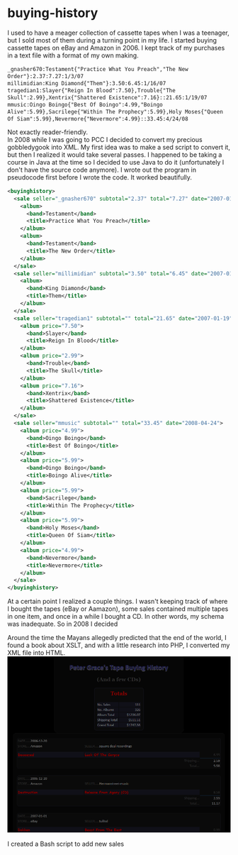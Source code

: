 # buying-history
I used to have a meager collection of cassette tapes when I was a teenager, but I sold most of them during a turning point in my life. 
I started buying cassette tapes on eBay and Amazon in 2006. I kept track of my purchases in a text file with a format of my own making.
```
_gnasher670:Testament{"Practice What You Preach","The New Order"}:2.37:7.27:1/3/07
millimidian:King Diamond{"Them"}:3.50:6.45:1/16/07
tragedian1:Slayer{"Reign In Blood":7.50},Trouble{"The Skull":2.99},Xentrix{"Shattered Existence":7.16}::21.65:1/19/07
mmusic:Oingo Boingo{"Best Of Boingo":4.99,"Boingo Alive":5.99},Sacrilege{"Within The Prophecy":5.99},Holy Moses{"Queen Of Siam":5.99},Nevermore{"Nevermore":4.99}::33.45:4/24/08
```
Not exactly reader-friendly.  
In 2008 while I was going to PCC I decided to convert my precious gobbledygook into XML. My first idea was to make a sed script to convert it, but then I realized it would take several passes. I happened to be taking a course in Java at the time so I decided to use Java to do it (unfortunately I don't have the source code anymore). I wrote out the program in pseudocode first before I wrote the code. It worked beautifully. 
```xml
<buyinghistory>
  <sale seller="_gnasher670" subtotal="2.37" total="7.27" date="2007-01-03">
    <album>
      <band>Testament</band>
      <title>Practice What You Preach</title>
    </album>
    <album>
      <band>Testament</band>
      <title>The New Order</title>
    </album>
  </sale>
  <sale seller="millimidian" subtotal="3.50" total="6.45" date="2007-01-16">
    <album>
      <band>King Diamond</band>
      <title>Them</title>
    </album>
  </sale>
  <sale seller="tragedian1" subtotal="" total="21.65" date="2007-01-19">
    <album price="7.50">
      <band>Slayer</band>
      <title>Reign In Blood</title>
    </album>
    <album price="2.99">
      <band>Trouble</band>
      <title>The Skull</title>
    </album>
    <album price="7.16">
      <band>Xentrix</band>
      <title>Shattered Existence</title>
    </album>
  </sale>
  <sale seller="mmusic" subtotal="" total="33.45" date="2008-04-24">
    <album price="4.99">
      <band>Oingo Boingo</band>
      <title>Best Of Boingo</title>
    </album>
    <album price="5.99">
      <band>Oingo Boingo</band>
      <title>Boingo Alive</title>
    </album>
    <album price="5.99">
      <band>Sacrilege</band>
      <title>Within The Prophecy</title>
    </album>
    <album price="5.99">
      <band>Holy Moses</band>
      <title>Queen Of Siam</title>
    </album>
    <album price="4.99">
      <band>Nevermore</band>
      <title>Nevermore</title>
    </album>
  </sale>
</buyinghistory>
```
At a certain point I realized a couple things. I wasn't keeping track of where I bought the tapes (eBay or Aamazon), some sales contained multiple tapes in one item, and once in a while I bought a CD. In other words, my schema was inadequate. So in 2008 I decided

Around the time the Mayans allegedly predicted that the end of the world, I found a book about XSLT, and with a little research into PHP, I converted my XML file into HTML.  
![Peter Grace's Tape Buying History](buyinghistory-scrshot-1.png)

I created a Bash script to add new sales 

